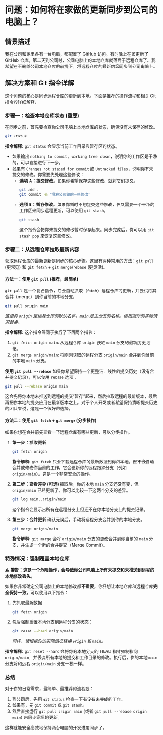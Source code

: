 
# 问题：如何将在家做的更新同步到公司的电脑上？

## 情景描述

我在公司和家里各有一台电脑，都配置了 GitHub 访问。有时晚上在家更新了 GitHub 仓库，第二天到公司时，公司电脑上的本地仓库就落后于远程仓库了。我希望在不删除公司本地仓库的前提下，将远程仓库的最新内容同步到公司电脑上。

## 解决方案和 Git 指令详解

这个问题的核心是同步远程仓库的更新到本地。下面是推荐的操作流程和相关 Git 指令的详细解释。

### 步骤一：检查本地仓库状态 (重要)

在同步之前，首先要检查你公司电脑上本地仓库的状态，确保没有未保存的修改。

```bash
git status
```

**指令解释:**
`git status` 会显示当前工作目录和暂存区的状态。
- 如果输出 `nothing to commit, working tree clean`，说明你的工作区是干净的，可以直接进行下一步。
- 如果有 `Changes not staged for commit` 或 `Untracked files`，说明你有未提交的修改。你需要先处理这些修改：
    - **选项 A：提交修改**。如果你希望保存这些修改，就将它们提交。
      ```bash
      git add .
      git commit -m "我在公司做的一些修改"
      ```
    - **选项 B：暂存修改**。如果你暂时不想提交这些修改，但又需要一个干净的工作区来同步远程更新，可以使用 `git stash`。
      ```bash
      git stash
      ```
      这个指令会把你未提交的修改暂时保存起来。同步完成后，你可以用 `git stash pop` 来恢复这些修改。

### 步骤二：从远程仓库拉取最新内容

获取远程仓库的最新更新是同步的核心步骤。这里有两种常用的方法：`git pull` (更常见) 和 `git fetch` + `git merge`/`rebase` (更灵活)。

#### 方法一：使用 `git pull` (推荐，最简单)

`git pull` 是一个复合指令，它会自动抓取（fetch）远程仓库的更新，并尝试将其合并（merge）到你当前的本地分支。

```bash
git pull origin main
```
*这里的 `origin` 是远程仓库的默认名称，`main` 是主分支的名称。请根据你的实际情况替换。*

**指令解释:**
这个指令等同于执行了下面两个指令：
1.  `git fetch origin main`: 从远程仓库 `origin` 获取 `main` 分支的最新历史记录。
2.  `git merge origin/main`: 将刚刚获取的远程分支 `origin/main` 合并到你当前的本地 `main` 分支。

**使用 `git pull --rebase`**
如果你希望保持一个更整洁、线性的提交历史（没有合并提交记录），可以使用 `rebase` 选项：
```bash
git pull --rebase origin main
```
这会先将你本地未推送到远程的提交“暂存”起来，然后拉取远程的最新版本，最后再把你本地的提交应用在最新版本之上。对于个人开发或者希望保持清晰提交历史的团队来说，这是一个很好的选择。

#### 方法二：使用 `git fetch` + `git merge` (分步操作)

如果你想在合并前先查看一下远程仓库有哪些更新，可以分步操作。

1.  **第一步：抓取更新**
    ```bash
    git fetch origin
    ```
    **指令解释:**
    `git fetch` 只会下载远程仓库的最新数据到你的本地，但**不会**自动合并或修改你当前的工作。它会更新你的远程跟踪分支（例如 `origin/main`）。这是一个非常安全的操作。

2.  **第二步：查看差异 (可选)**
    抓取后，你的本地 `main` 分支还没有变，但 `origin/main` 已经更新了。你可以比较一下这两个分支的差异。
    ```bash
    git log main..origin/main
    ```
    这个指令会显示出所有在远程分支上但还不在你本地分支上的提交记录。

3.  **第三步：合并更新**
    确认无误后，手动将远程分支合并到你的本地分支。
    ```bash
    git merge origin/main
    ```
    **指令解释:**
    `git merge` 会将 `origin/main` 分支的更改合并到你当前的 `main` 分支，并生成一个新的合并提交（Merge Commit）。

### 特殊情况：强制覆盖本地仓库

**⚠️ 警告：这是一个危险操作，会导致你公司电脑上所有未提交和未推送到远程的本地修改丢失。**

如果你非常确定公司电脑上的本地修改都**不重要**，你只想让本地仓库和远程仓库**完全保持一致**，可以使用以下指令：

1.  先抓取最新数据：
    ```bash
    git fetch origin
    ```
2.  然后强制重置本地分支到远程分支的状态：
    ```bash
    git reset --hard origin/main
    ```
    *同样，请根据你的实际情况替换 `origin` 和 `main`。*

**指令解释:**
`git reset --hard` 会将你的本地分支的 HEAD 指针强制指向 `origin/main`，并丢弃所有本地的提交和工作目录的修改。执行后，你的本地 `main` 分支将和远程 `origin/main` 分支一模一样。

### 总结

对于你的日常需求，最简单、最推荐的流程是：

1.  到公司后，先用 `git status` 检查一下有没有未完成的工作。
2.  如果有，先 `git commit` 或 `git stash`。
3.  然后直接运行 `git pull origin main` (或者 `git pull --rebase origin main`) 来同步家里的更新。

这样就能安全高效地保持两台电脑的开发进度同步了。